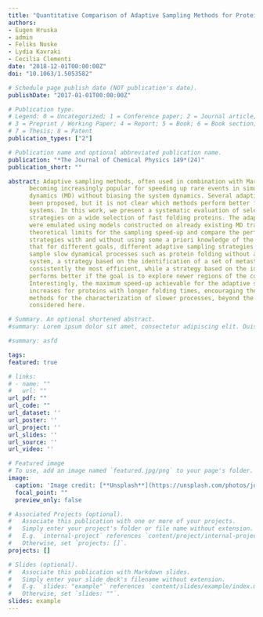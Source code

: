 ```yaml
---
title: "Quantitative Comparison of Adaptive Sampling Methods for Protein Dynamics"
authors:
- Eugen Hruska
- admin
- Feliks Nuske
- Lydia Kavraki
- Cecilia Clementi
date: "2018-12-01T00:00:00Z"
doi: "10.1063/1.5053582"

# Schedule page publish date (NOT publication's date).
publishDate: "2017-01-01T00:00:00Z"

# Publication type.
# Legend: 0 = Uncategorized; 1 = Conference paper; 2 = Journal article;
# 3 = Preprint / Working Paper; 4 = Report; 5 = Book; 6 = Book section;
# 7 = Thesis; 8 = Patent
publication_types: ["2"]

# Publication name and optional abbreviated publication name.
publication: "*The Journal of Chemical Physics 149*(24)"
publication_short: ""

abstract: Adaptive sampling methods, often used in combination with Markov state models, are
      becoming increasingly popular for speeding up rare events in simulation such as molecular
      dynamics (MD) without biasing the system dynamics. Several adaptive sampling strategies have
      been proposed, but it is not clear which methods perform better for different physical
      systems. In this work, we present a systematic evaluation of selected adaptive sampling
      strategies on a wide selection of fast folding proteins. The adaptive sampling strategies
      were emulated using models constructed on already existing MD trajectories. We provide
      theoretical limits for the sampling speed-up and compare the performance of different
      strategies with and without using some a priori knowledge of the system. The results show
      that for different goals, different adaptive sampling strategies are optimal. In order to
      sample slow dynamical processes such as protein folding without a priori knowledge of the
      system, a strategy based on the identification of a set of metastable regions is
      consistently the most efficient, while a strategy based on the identification of microstates
      performs better if the goal is to explore newer regions of the conformational space.
      Interestingly, the maximum speed-up achievable for the adaptive sampling of slow processes
      increases for proteins with longer folding times, encouraging the application of these
      methods for the characterization of slower processes, beyond the fast-folding proteins
      considered here.

# Summary. An optional shortened abstract.
#summary: Lorem ipsum dolor sit amet, consectetur adipiscing elit. Duis posuere tellus ac convallis placerat. Proin tincidunt magna sed ex sollicitudin condimentum.

#summary: asfd

tags:
featured: true

# links:
# - name: ""
#   url: ""
url_pdf: ""
url_code: ""
url_dataset: ''
url_poster: ''
url_project: ''
url_slides: ''
url_source: ''
url_video: ''

# Featured image
# To use, add an image named `featured.jpg/png` to your page's folder. 
image:
  caption: 'Image credit: [**Unsplash**](https://unsplash.com/photos/jdD8gXaTZsc)'
  focal_point: ""
  preview_only: false

# Associated Projects (optional).
#   Associate this publication with one or more of your projects.
#   Simply enter your project's folder or file name without extension.
#   E.g. `internal-project` references `content/project/internal-project/index.md`.
#   Otherwise, set `projects: []`.
projects: []

# Slides (optional).
#   Associate this publication with Markdown slides.
#   Simply enter your slide deck's filename without extension.
#   E.g. `slides: "example"` references `content/slides/example/index.md`.
#   Otherwise, set `slides: ""`.
slides: example
---
```


